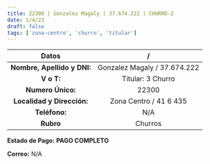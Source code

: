 ```yaml
---
title: 22300 | Gonzalez Magaly | 37.674.222 | CHURRO-2
date: 1/4/23
draft: false
tags: ['zona-centro', 'churro', 'titular']
---
```


|          **Datos**          |               /              |
|:---------------------------:|:----------------------------:|
| **Nombre, Apellido y DNI:** | Gonzalez Magaly / 37.674.222 |
|          **V o T:**         |       Titular: 3 Churro      |
|      **Numero Único:**      |             22300            |
|  **Localidad y Dirección:** |    Zona Centro / 41 6 435    |
|        **Teléfono:**        |              N/A             |
|          **Rubro**          |            Churros           |

**Estado de Pago:** **PAGO COMPLETO**

**Correo:** N/A
